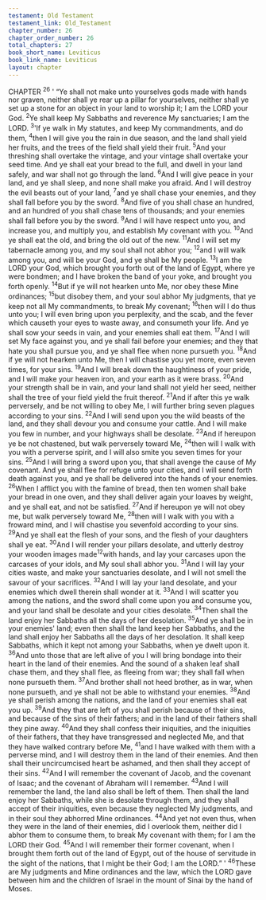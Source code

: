 ```yaml
---
testament: Old Testament
testament_link: Old_Testament
chapter_number: 26
chapter_order_number: 26
total_chapters: 27
book_short_name: Leviticus
book_link_name: Leviticus
layout: chapter
---
```


CHAPTER <sup>26</sup>
' “Ye shall not make unto yourselves gods made with hands nor graven, neither
shall ye rear up a pillar for yourselves, neither shall ye set up a stone for an object in
your land to worship it; I am the LORD your God. <sup>2</sup>Ye shall keep My Sabbaths and
reverence My sanctuaries; I am the LORD. 
<sup>3</sup>'If ye walk in My statutes, and keep My commandments, and do them, <sup>4</sup>then I
will give you the rain in due season, and the land shall yield her fruits, and the trees of
the field shall yield their fruit. <sup>5</sup>And your threshing shall overtake the vintage, and your
vintage shall overtake your seed time. And ye shall eat your bread to the full, and dwell
in your land safely, and war shall not go through the land. <sup>6</sup>And I will give peace in
your land, and ye shall sleep, and none shall make you afraid. And I will destroy the
evil beasts out of your land, <sup>7</sup>and ye shall chase your enemies, and they shall fall before
you by the sword. <sup>8</sup>And five of you shall chase an hundred, and an hundred of you
shall chase tens of thousands; and your enemies shall fall before you by the sword.
<sup>9</sup>And I will have respect unto you, and increase you, and multiply you, and establish My
covenant with you. <sup>10</sup>And ye shall eat the old, and bring the old out of the new. <sup>11</sup>And I
will set my tabernacle among you, and my soul shall not abhor you; <sup>12</sup>and I will walk
among you, and will be your God, and ye shall be My people. <sup>13</sup>I am the LORD your
God, which brought you forth out of the land of Egypt, where ye were bondmen; and I
have broken the band of your yoke, and brought you forth openly. <sup>14</sup>But if ye will not
hearken unto Me, nor obey these Mine ordinances; <sup>15</sup>but disobey them, and your soul
abhor My judgments, that ye keep not all My commandments, to break My covenant;
<sup>16</sup>then will I do thus unto you; I will even bring upon you perplexity, and the scab, and
the fever which causeth your eyes to waste away, and consumeth your life. And ye
shall sow your seeds in vain, and your enemies shall eat them. <sup>17</sup>And I will set My face
against you, and ye shall fail before your enemies; and they that hate you shall pursue
you, and ye shall flee when none pursueth you. <sup>18</sup>And if ye will not hearken unto Me,
then I will chastise you yet more, even seven times, for your sins. <sup>19</sup>And I will break
down the haughtiness of your pride, and I will make your heaven iron, and your earth
as it were brass. <sup>20</sup>And your strength shall be in vain, and your land shall not yield her
seed, neither shall the tree of your field yield the fruit thereof. <sup>21</sup>And if after this ye walk
perversely, and be not willing to obey Me, I will further bring seven plagues according to
your sins. <sup>22</sup>And I will send upon you the wild beasts of the land, and they shall devour
you and consume your cattle. And I will make you few in number, and your highways
shall be desolate. <sup>23</sup>And if hereupon ye be not chastened, but walk perversely toward
Me, <sup>24</sup>then will I walk with you with a perverse spirit, and I will also smite you seven
times for your sins. <sup>25</sup>And I will bring a sword upon you, that shall avenge the cause of
My covenant. And ye shall flee for refuge unto your cities, and I will send forth death
against you, and ye shall be delivered into the hands of your enemies. <sup>26</sup>When I afflict
you with the famine of bread, then ten women shall bake your bread in one oven, and
they shall deliver again your loaves by weight, and ye shall eat, and not be satisfied.
<sup>27</sup>And if hereupon ye will not obey me, but walk perversely toward Me, <sup>28</sup>then will I walk
with you with a froward mind, and I will chastise you sevenfold according to your sins.
<sup>29</sup>And ye shall eat the flesh of your sons, and the flesh of your daughters shall ye eat.
<sup>30</sup>And I will render your pillars desolate, and utterly destroy your wooden images made<sup>12</sup>with hands, and lay your carcases upon the carcases of your idols, and My soul shall
abhor you. <sup>31</sup>And I will lay your cities waste, and make your sanctuaries desolate, and I
will not smell the savour of your sacrifices. <sup>32</sup>And I will lay your land desolate, and your
enemies which dwell therein shall wonder at it. <sup>33</sup>And I will scatter you among the
nations, and the sword shall come upon you and consume you, and your land shall be
desolate and your cities desolate. <sup>34</sup>Then shall the land enjoy her Sabbaths all the days
of her desolation. <sup>35</sup>And ye shall be in your enemies' land; even then shall the land keep
her Sabbaths, and the land shall enjoy her Sabbaths all the days of her desolation. It
shall keep Sabbaths, which it kept not among your Sabbaths, when ye dwelt upon it.
<sup>36</sup>And unto those that are left alive of you I will bring bondage into their heart in the
land of their enemies. And the sound of a shaken leaf shall chase them, and they shall
flee, as fleeing from war; they shall fall when none pursueth them. <sup>37</sup>And brother shall
not heed brother, as in war, when none pursueth, and ye shall not be able to withstand
your enemies. <sup>38</sup>And ye shall perish among the nations, and the land of your enemies
shall eat you up. <sup>39</sup>And they that are left of you shall perish because of their sins, and
because of the sins of their fathers; and in the land of their fathers shall they pine
away. <sup>40</sup>And they shall confess their iniquities, and the iniquities of their fathers, that
they have transgressed and neglected Me, and that they have walked contrary before
Me, <sup>41</sup>and I have walked with them with a perverse mind, and I will destroy them in the
land of their enemies. And then shall their uncircumcised heart be ashamed, and then
shall they accept of their sins. <sup>42</sup>And I will remember the covenant of Jacob, and the
covenant of Isaac; and the covenant of Abraham will I remember. <sup>43</sup>And I will remember
the land, the land also shall be left of them. Then shall the land enjoy her Sabbaths,
while she is desolate through them, and they shall accept of their iniquities, even
because  they  neglected  My  judgments,  and  in  their  soul  they  abhorred  Mine
ordinances. <sup>44</sup>And yet not even thus, when they were in the land of their enemies, did I
overlook them, neither did I abhor them to consume them, to break My covenant with
them; for I am the LORD their God. <sup>45</sup>And I will remember their former covenant, when
I brought them forth out of the land of Egypt, out of the house of servitude in the sight
of the nations, that I might be their God; I am the LORD.” ' <sup>46</sup>These are My judgments
and Mine ordinances and the law, which the LORD gave between him and the children
of Israel in the mount of Sinai by the hand of Moses.